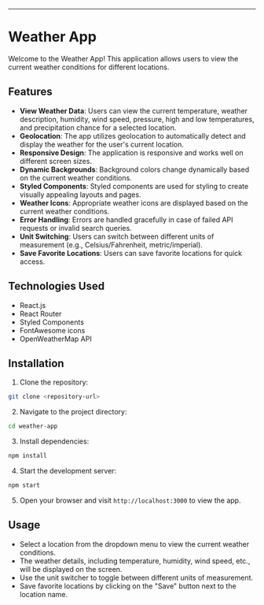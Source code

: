 ---

# Weather App

Welcome to the Weather App! This application allows users to view the current weather conditions for different locations.

## Features

- **View Weather Data**: Users can view the current temperature, weather description, humidity, wind speed, pressure, high and low temperatures, and precipitation chance for a selected location.
- **Geolocation**: The app utilizes geolocation to automatically detect and display the weather for the user's current location.
- **Responsive Design**: The application is responsive and works well on different screen sizes.
- **Dynamic Backgrounds**: Background colors change dynamically based on the current weather conditions.
- **Styled Components**: Styled components are used for styling to create visually appealing layouts and pages.
- **Weather Icons**: Appropriate weather icons are displayed based on the current weather conditions.
- **Error Handling**: Errors are handled gracefully in case of failed API requests or invalid search queries.
- **Unit Switching**: Users can switch between different units of measurement (e.g., Celsius/Fahrenheit, metric/imperial).
- **Save Favorite Locations**: Users can save favorite locations for quick access.

## Technologies Used

- React.js
- React Router
- Styled Components
- FontAwesome icons
- OpenWeatherMap API

## Installation

1. Clone the repository:

```bash
git clone <repository-url>
```

2. Navigate to the project directory:

```bash
cd weather-app
```

3. Install dependencies:

```bash
npm install
```

4. Start the development server:

```bash
npm start
```

5. Open your browser and visit `http://localhost:3000` to view the app.

## Usage

- Select a location from the dropdown menu to view the current weather conditions.
- The weather details, including temperature, humidity, wind speed, etc., will be displayed on the screen.
- Use the unit switcher to toggle between different units of measurement.
- Save favorite locations by clicking on the "Save" button next to the location name.

